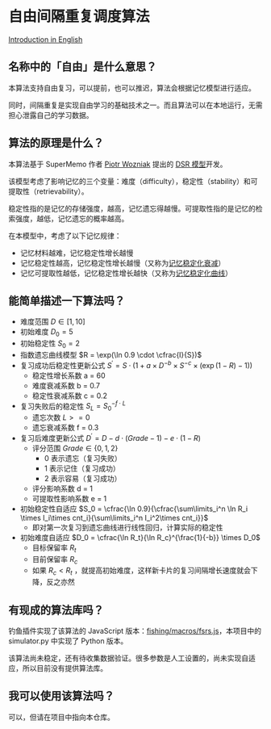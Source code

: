 # 自由间隔重复调度算法

[Introduction in English](./README.md)

## 名称中的「自由」是什么意思？

本算法支持自由复习，可以提前，也可以推迟，算法会根据记忆模型进行适应。

同时，间隔重复是实现自由学习的基础技术之一。而且算法可以在本地运行，无需担心泄露自己的学习数据。

## 算法的原理是什么？

本算法基于 SuperMemo 作者 [Piotr Wozniak](https://supermemo.guru/wiki/Piotr_Wozniak) 提出的 [DSR 模型](https://supermemo.guru/wiki/Two_components_of_memory)开发。

该模型考虑了影响记忆的三个变量：难度（difficulty），稳定性（stability）和可提取性（retrievability）。

稳定性指的是记忆的存储强度，越高，记忆遗忘得越慢。可提取性指的是记忆的检索强度，越低，记忆遗忘的概率越高。

在本模型中，考虑了以下记忆规律：

- 记忆材料越难，记忆稳定性增长越慢
- 记忆稳定性越高，记忆稳定性增长越慢（又称为[记忆稳定化衰减](https://supermemo.guru/wiki/Stabilization_decay)）
- 记忆可提取性越低，记忆稳定性增长越快（又称为[记忆稳定化曲线](https://supermemo.guru/wiki/Stabilization_curve)）

## 能简单描述一下算法吗？

- 难度范围 $D\in [1,10]$
- 初始难度 $D_0 = 5$
- 初始稳定性 $S_0 = 2$
- 指数遗忘曲线模型 $R = \exp(\ln 0.9 \cdot \cfrac{I}{S})$
- 复习成功后稳定性更新公式 $S^\prime=S\cdot (1 + a \times D ^ {-b} \times S^{-c} \times (\exp(1 - R)-1))$
    - 稳定性增长系数 a = 60
    - 难度衰减系数 b = 0.7
    - 稳定性衰减系数 c = 0.2
- 复习失败后的稳定性 $S_{L} = S_0^{-f\cdot L}$
    - 遗忘次数 $L >= 0$
    - 遗忘衰减系数 f = 0.3
- 复习后难度更新公式 $D^\prime = D - d\cdot(Grade - 1) - e\cdot(1-R)$
    - 评分范围 $Grade\in \{0,1,2\}$
        - 0 表示遗忘（复习失败）
        - 1 表示记住（复习成功）
        - 2 表示容易（复习成功）
    - 评分影响系数 d = 1
    - 可提取性影响系数 e = 1
- 初始稳定性自适应 $S_0 = \cfrac{\ln 0.9}{\cfrac{\sum\limits_i^n \ln R_i \times I_i\times cnt_i}{\sum\limits_i^n I_i^2\times
  cnt_i}}$
    - 即对第一次复习到遗忘曲线进行线性回归，计算实际的稳定性
- 初始难度自适应 $D_0 = \cfrac{\ln R_t}{\ln R_c}^{\frac{1}{-b}} \times D_0$
    - 目标保留率 $R_t$
    - 目前保留率 $R_c$
    - 如果 $R_c < R_t$ ，就提高初始难度，这样新卡片的复习间隔增长速度就会下降，反之亦然

## 有现成的算法库吗？

钓鱼插件实现了该算法的 JavaScript 版本：[fishing/macros/fsrs.js](https://github.com/oflg/fishing/blob/95ac3b2d0a070c79b65eb87ce5d47f1bd7824f92/macros/fsrs.js)，本项目中的 simulator.py 中实现了 Python 版本。

该算法尚未稳定，还有待收集数据验证。很多参数是人工设置的，尚未实现自适应，所以目前没有提供算法库。

## 我可以使用该算法吗？

可以，但请在项目中指向本仓库。
